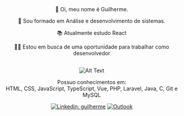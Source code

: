 <div align='center'> 
  
👋 Oi, meu nome é Guilherme.
  
 
  
:school: Sou formado em Análise e desenvolvimento de sistemas.
  
:books: Atualmente estudo React

:technologist: Estou em busca de uma oportunidade para trabalhar como desenvolvedor
 ##
![Alt Text](https://gifs.eco.br/wp-content/uploads/2022/02/gifs-do-gatinho-digitando-22.gif)

  
 Possuo conhecimentos em:   
  HTML, CSS, JavaScript, TypeScript, Vue, PHP, Laravel, Java, C, Git e MySQL


[![Linkedin: guilherme](https://img.shields.io/badge/-guilherme-blue?style=flat-square&logo=Linkedin&logoColor=white&link=https://www.linkedin.com/in/guilherme-serafim/)](https://www.linkedin.com/in/guilherme-serafim/)  [![Outlook](https://img.shields.io/twitter/url?label=email&logo=microsoft-outlook&style=social&url=http%3A%2F%2Fmailto%3Aguilherme-lira%40outlook.com.br)](mailto:guilherme-lira@outlook.com.br)

</div>
  
  
  
